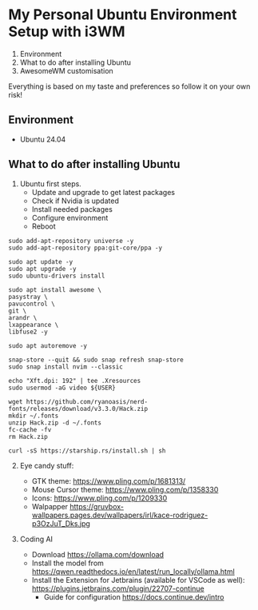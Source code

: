# My Personal Ubuntu Environment Setup with i3WM
1. Environment
2. What to do after installing Ubuntu
3. AwesomeWM customisation

Everything is based on my taste and preferences so follow it on your own risk!  

## Environment
- Ubuntu 24.04

## What to do after installing Ubuntu
1. Ubuntu first steps.
    - Update and upgrade to get latest packages
    - Check if Nvidia is updated
    - Install needed packages
    - Configure environment
    - Reboot
```shell
sudo add-apt-repository universe -y
sudo add-apt-repository ppa:git-core/ppa -y

sudo apt update -y
sudo apt upgrade -y
sudo ubuntu-drivers install

sudo apt install awesome \
pasystray \
pavucontrol \
git \
arandr \
lxappearance \
libfuse2 -y

sudo apt autoremove -y

snap-store --quit && sudo snap refresh snap-store
sudo snap install nvim --classic

echo "Xft.dpi: 192" | tee .Xresources
sudo usermod -aG video ${USER}

wget https://github.com/ryanoasis/nerd-fonts/releases/download/v3.3.0/Hack.zip
mkdir ~/.fonts
unzip Hack.zip -d ~/.fonts
fc-cache -fv
rm Hack.zip

curl -sS https://starship.rs/install.sh | sh
```  

2. Eye candy stuff:
    - GTK theme: https://www.pling.com/p/1681313/
    - Mouse Cursor theme: https://www.pling.com/p/1358330
    - Icons: https://www.pling.com/p/1209330
    - Walpapper https://gruvbox-wallpapers.pages.dev/wallpapers/irl/kace-rodriguez-p3OzJuT_Dks.jpg

3. Coding AI
    - Download https://ollama.com/download
    - Install the model from https://qwen.readthedocs.io/en/latest/run_locally/ollama.html
    - Install the Extension for Jetbrains (available for VSCode as well): https://plugins.jetbrains.com/plugin/22707-continue
        - Guide for configuration https://docs.continue.dev/intro
